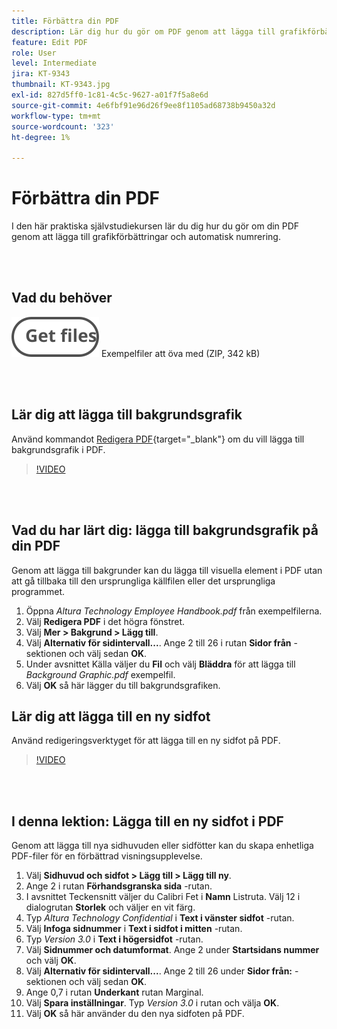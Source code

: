 ```yaml
---
title: Förbättra din PDF
description: Lär dig hur du gör om PDF genom att lägga till grafikförbättringar och automatisk numrering
feature: Edit PDF
role: User
level: Intermediate
jira: KT-9343
thumbnail: KT-9343.jpg
exl-id: 827d5ff0-1c81-4c5c-9627-a01f7f5a8e6d
source-git-commit: 4e6fbf91e96d26f9ee8f1105ad68738b9450a32d
workflow-type: tm+mt
source-wordcount: '323'
ht-degree: 1%

---
```


# Förbättra din PDF

I den här praktiska självstudiekursen lär du dig hur du gör om din PDF genom att lägga till grafikförbättringar och automatisk numrering.

<br> 

## Vad du behöver

[![Hämta filer](../assets/Getfiles.svg)](../assets/Enhance.zip)
Exempelfiler att öva med (ZIP, 342 kB)

<br> 

## Lär dig att lägga till bakgrundsgrafik

Använd kommandot [Redigera PDF](https://www.adobe.com/se/acrobat/online/pdf-editor.html){target="_blank"} om du vill lägga till bakgrundsgrafik i PDF.

>[!VIDEO](https://video.tv.adobe.com/v/338746?hidetitle=true)

<br> 

## Vad du har lärt dig: lägga till bakgrundsgrafik på din PDF

Genom att lägga till bakgrunder kan du lägga till visuella element i PDF utan att gå tillbaka till den ursprungliga källfilen eller det ursprungliga programmet.

1. Öppna *Altura Technology Employee Handbook.pdf* från exempelfilerna.
1. Välj **Redigera PDF** i det högra fönstret.
1. Välj **Mer > Bakgrund > Lägg till**.
1. Välj **Alternativ för sidintervall...**.
Ange 2 till 26 i rutan **Sidor från** -sektionen och välj sedan **OK**.
1. Under avsnittet Källa väljer du **Fil** och välj **Bläddra** för att lägga till *Background Graphic.pdf* exempelfil.
1. Välj **OK** så här lägger du till bakgrundsgrafiken.

## Lär dig att lägga till en ny sidfot

Använd redigeringsverktyget för att lägga till en ny sidfot på PDF.

>[!VIDEO](https://video.tv.adobe.com/v/338745?hidetitle=true)

<br> 

## I denna lektion: Lägga till en ny sidfot i PDF

Genom att lägga till nya sidhuvuden eller sidfötter kan du skapa enhetliga PDF-filer för en förbättrad visningsupplevelse.

1. Välj **Sidhuvud och sidfot > Lägg till > Lägg till ny**.
1. Ange 2 i rutan **Förhandsgranska sida** -rutan.
1. I avsnittet Teckensnitt väljer du Calibri Fet i **Namn** Listruta.
Välj 12 i dialogrutan **Storlek** och väljer en vit färg.
1. Typ *Altura Technology Confidential* i **Text i vänster sidfot** -rutan.
1. Välj **Infoga sidnummer** i **Text i sidfot i mitten** -rutan.
1. Typ *Version 3.0* i **Text i högersidfot** -rutan.
1. Välj **Sidnummer och datumformat**.
Ange 2 under **Startsidans nummer** och välj **OK**.
1. Välj **Alternativ för sidintervall...**.
Ange 2 till 26 under **Sidor från:** -sektionen och välj sedan **OK**.
1. Ange 0,7 i rutan **Underkant** rutan Marginal.
1. Välj **Spara inställningar**.
Typ *Version 3.0* i rutan och välja **OK**.
1. Välj **OK** så här använder du den nya sidfoten på PDF.
